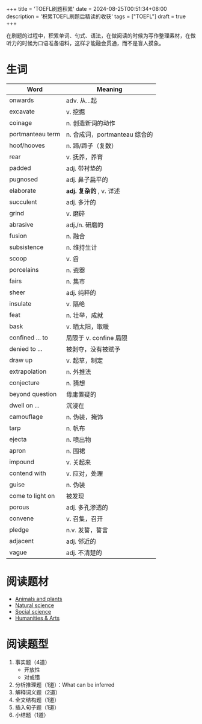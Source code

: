 +++
title = 'TOEFL刷题积累'
date = 2024-08-25T00:51:34+08:00
description = '积累TOEFL刷题后精读的收获'
tags = ["TOEFL"]
draft = true
+++

在刷题的过程中，积累单词、句式、语法，在做阅读的时候为写作整理素材，在做听力的时候为口语准备语料，这样才能融会贯通，而不是盲人摸象。

# 生词

| Word             | Meaning                 |
|------------------|-------------------------|
| onwards          | adv. 从...起             |
| excavate         | v. 挖掘                 |
| coinage          | n. 创造新词的动作       |
| portmanteau term | n. 合成词，portmanteau 综合的 |
| hoof/hooves      | n. 蹄/蹄子（复数）  |
| rear             | v. 抚养，养育      |
| padded           | adj. 带衬垫的      |
| pugnosed         | adj. 鼻子扁平的    |
| elaborate        | **adj. 复杂的** , v. 详述   |
| succulent        | adj. 多汁的             |
| grind            | v. 磨碎                 |
| abrasive         | adj./n. 研磨的          |
| fusion           | n. 融合                 |
| subsistence      | n. 维持生计              |
| scoop            | v. 舀               |
| porcelains       | n. 瓷器                 |
| fairs            | n. 集市                 |
| sheer            | adj. 纯粹的             |
| insulate         | v. 隔绝                 |
| feat            | n. 壮举，成就             |
| bask            | v. 晒太阳，取暖             |
| confined ... to | 局限于 v. confine 局限 |
| denied to ... | 被剥夺，没有被赋予 |
| draw up | v. 起草，制定 |
|  extrapolation | n. 外推法 |
| conjecture | n. 猜想 |
| beyond question | 毋庸置疑的 |
| dwell on ... | 沉浸在 |
| camouflage | n. 伪装，掩饰 |
| tarp | n. 帆布 |
| ejecta           | n. 喷出物                |
| apron            | n. 围裙           |
| impound | v. 关起来 |
| contend with | v. 应对，处理 |
| guise | n. 伪装 |
| come to light on | 被发现 |
| porous | adj. 多孔渗透的 |
| convene | v. 召集，召开 |
| pledge | n.v. 发誓，誓言 |
| adjacent | adj. 邻近的 |
| vague | adj. 不清楚的 |

# 阅读题材

- [Animals and plants](/blog/chapters/animals_and_plants)
- [Natural science](/blog/chapters/natural_science)
- [Social science](/blog/chapters/social_science)
- [Humanities & Arts](/blog/chapters/humanities_and_arts)

# 阅读题型

1. 事实题（4道）
    - 开放性
    - 对或错
2. 分析推理题（1道）：What can be inferred
3. 解释词义题（2道）
4. 全文结构题（1道）
5. 插入句子题（1道）
6. 小结题（1道）
